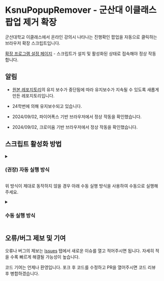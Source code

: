 # KsnuPopupRemover - 군산대 이클래스 팝업 제거 확장

군산대학교 이클래스에서 온라인 강의시 나타나는 진행확인 팝업을 자동으로 클릭하는 브라우저 확장 스크립트입니다.

[확장 프로그램 설정 페이지](https://p-sw.github.io/KsnuPopupRemover/extpage) - 스크립트가 설치 및 활성화된 상태로 접속해야 정상 작동합니다.

## 알림
* [원본 레포지토리](https://github.com/antibiotics11/KsnuPopupRemover)의 유지 보수가 중단됨에 따라 유지보수가 지속될 수 있도록 새롭게 만든 레포지토리입니다.
* 24학번에 의해 유지보수되고 있습니다.

* 2024/09/02, 파이어폭스 기반 브라우저에서 정상 작동을 확인했습니다.
* 2024/09/02, 크로미움 기반 브라우저에서 정상 작동을 확인했습니다.

## 스크립트 활성화 방법

<details>
  <summary><h3>(권장) 자동 실행 방식</h3></summary>

  <ol>
   <li>Tampermonkey 확장 프로그램 설치</li>
    <ul><li>크로미움 기반 브라우저 (구글 크롬, 엣지, 네이버 웨일, 비발디, 아크, 오페라, 브레이브 등) - <a href="https://chromewebstore.google.com/detail/tampermonkey/dhdgffkkebhmkfjojejmpbldmpobfkfo">여기에서 설치</a></li>
    <li>파이어폭스 기반 브라우저 (파이어폭스, 플룹, 젠 등) - <a href="https://addons.mozilla.org/en-US/firefox/addon/tampermonkey/">여기에서 설치</a></li><li>어떤 브라우저인지 모르시겠다면 둘 다 들어가보세요. 호환되는 브라우저가 아니라면 설치 버튼이 비활성화되어 있거나 설치가 진행되지 않습니다.</li></li></ul>
    <li><a href="https://github.com/p-sw/KsnuPopupRemover/raw/main/kpr.user.js">여기</a>를 클릭해 자동 스크립트 설치</li>
    <li>크로미움 기반 브라우저일 경우 개발자 모드를 활성화 해야 합니다.<br/>
      <blockquote>
        Developer Mode is necessary due to the two-step user authorization for userscripts: the <code>userScripts</code> permission and the Developer Mode option. The <code>userScripts</code> permission, on its own, does not trigger a user warning upon installation. So this additional step likely reflects Google's intention to ensure that users are making an informed decision to run extensions that use Userscripts.
      </blockquote>
      개발자 모드를 활성화 하는 방법은 다음과 같습니다.
      <ol>
        <li>새 브라우저 창에서 <code>chrome://extensions</code> 또는 <code>edge://extensions</code>를 입력해 확장 프로그램 페이지로 이동하세요.</li>
        <li>오른쪽 상단의 "개발자 모드"를 활성화하세요.</li>
        <li>브라우저를 재시작하세요.</li>
      </ol>
    </li>
    <li>적용 완료</li>
  </ol>

</details>

위 방식이 제대로 동작하지 않을 경우 아래 수동 실행 방식을 사용하여 수동으로 실행해주세요.

<details>
 <summary><h3>수동 실행 방식</h3></summary>
 <ol>
  <li>강의 학습 페이지 접속 (학습하기 클릭 후 뜨는 팝업 페이지)</li>
  <li><code>Ctrl(컨트롤)</code> + <code>Shift(시프트)</code> + <code>I</code> 클릭 -> 개발자 도구 열림</li>
  <li>상단 탭에서 <code>Element</code> 옆의 <code>Console</code> 탭 클릭</li>
  <li>맨 밑에 아래의 코드뭉치를 복붙 후 엔터</li>
  <li><code>lecture_iframe: null</code>이 0.5초마다 출력된다면 적용 완료</li>
 </ol>
 <ul>
  <li>만약 PopupRemover를 중단하고 싶을 경우 <code>stopPopupRemover()</code> 입력 후 엔터</li>
  <li>페이지를 나갈 때는 PopupRemover를 중단하지 않아도 됨</li>
 </ul>

```js
class R{constructor(){}start(){this.interval=setInterval(function(){let t=document.getElementById("contentsCheckForm");if(console.log("lecture_iframe:",t),!t)return;let e=t.contentWindow.document.querySelector("body > form > div > div.footer > ul > li > a");console.log("lecture_btn: ",e),e&&"function"==typeof e.click&&e.click()},500)}stop(){this.interval&&(clearInterval(this.interval),this.interval=null)}}function stopPopupRemover(){if(!p||!p.interval){console.log("Not started yet");return}p.stop()}(p=new R).start();
```
**정상 작동을 확인했습니다.**

Minify되지 않은 코드는 [여기](https://github.com/p-sw/KsnuPopupRemover/blob/main/loaderscript.js)에서 보실 수 있습니다. (loaderscript.js)
 
</details>

<!--
## ~~설치 및 활성화 방법 (MS Edge 기준)~~

1. [최신 릴리즈 버전](https://github.com/p-sw/KsnuPopupRemover/releases/tag/v.1.3-alpha)의 소스 파일(.zip) 다운로드 및 압축 해제
2. Edge 우측 상단의 "..." 클릭 => "확장" 클릭
3. 좌측 하단의 "개발자 모드" 활성화
4. "설치된 확장"에서 "압축 풀린 파일 로드" 클릭
5. 압축 해제한 폴더 선택
6. 아래 스크린샷처럼 "설치된 확장" 목록과 주소창 우측에 아이콘이 추가되었다면 설치 완료

### 정상 작동하지 않을 경우
"설치된 확장" => KsnuPopupRemover => "세부 정보" => "InPrivate에서 허용" 체크 => 브라우저 재시작

### 테스트되지 않은 최신 버전 설치

**주의:** 테스트되지 않은 최신 버전의 경우 의도되지 않은 버그나 오류가 생길 수 있습니다.

1. [테스트되지 않은 최신 버전](https://github.com/p-sw/KsnuPopupRemover/archive/refs/heads/main.zip) (.zip) 다운로드 및 압축 해제
2. Edge 우측 상단의 "..." 클릭 => "확장" 클릭
3. 좌측 하단의 "개발자 모드" 활성화
4. "설치된 확장"에서 "압축 풀린 파일 로드" 클릭
5. 압축 해제한 폴더 선택
6. 아래 스크린샷처럼 "설치된 확장" 목록과 주소창 우측에 아이콘이 추가되었다면 설치 완료

## ~~스크린샷~~

![1](https://user-images.githubusercontent.com/75349747/131472983-3403cc72-8c68-47ca-892f-34463f015f65.PNG)
![2](https://user-images.githubusercontent.com/75349747/138016726-bbedb7dc-02ea-4384-b3f3-40fd27142f3c.png)
-->

## 오류/버그 제보 및 기여

오류나 버그의 제보는 [Issues](https://github.com/p-sw/KsnuPopupRemover/issues) 탭에서 새로운 이슈를 열고 적어주시면 됩니다. 자세히 적을 수록 빠르게 해결될 가능성이 높습니다.

코드 기여는 언제나 환영입니다. 포크 후 코드를 수정하고 PR을 열어주시면 코드 리뷰 후 병합하겠습니다.
